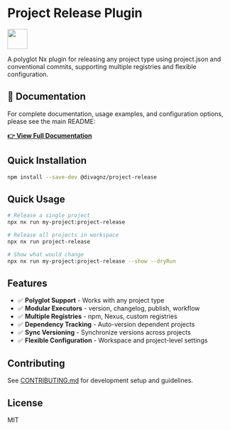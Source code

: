 # Project Release Plugin

<a alt="Nx logo" href="https://nx.dev" target="_blank" rel="noreferrer"><img src="https://raw.githubusercontent.com/nrwl/nx/master/images/nx-logo.png" width="45"></a>

A polyglot Nx plugin for releasing any project type using project.json and conventional commits, supporting multiple registries and flexible configuration.

## 📖 Documentation

For complete documentation, usage examples, and configuration options, please see the main README:

**[👉 View Full Documentation](../../README.md)**

## Quick Installation

```bash
npm install --save-dev @divagnz/project-release
```

## Quick Usage

```bash
# Release a single project
npx nx run my-project:project-release

# Release all projects in workspace
npx nx run project-release

# Show what would change
npx nx run my-project:project-release --show --dryRun
```

## Features

- ✅ **Polyglot Support** - Works with any project type
- ✅ **Modular Executors** - version, changelog, publish, workflow
- ✅ **Multiple Registries** - npm, Nexus, custom registries
- ✅ **Dependency Tracking** - Auto-version dependent projects
- ✅ **Sync Versioning** - Synchronize versions across projects
- ✅ **Flexible Configuration** - Workspace and project-level settings

## Contributing

See [CONTRIBUTING.md](../../CONTRIBUTING.md) for development setup and guidelines.

## License

MIT